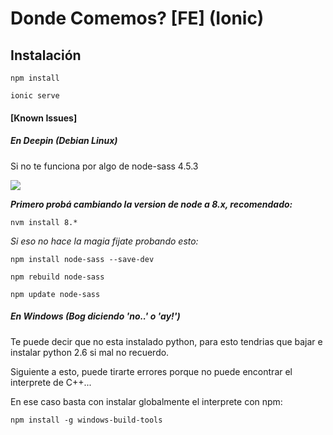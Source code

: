 # Donde Comemos? [FE] (Ionic)

## Instalación

```
npm install

ionic serve
```

#### [Known Issues]

##### En Deepin (Debian Linux)

Si no te funciona por algo de node-sass 4.5.3

![](https://i.imgur.com/C0vOvgD.png)

***Primero probá cambiando la version de node a 8.x, recomendado:***

```
nvm install 8.*
```

*Si eso no hace la magia fijate probando esto:*

```
npm install node-sass --save-dev

npm rebuild node-sass

npm update node-sass
```

##### En Windows (Bog diciendo 'no..' o 'ay!')

Te puede decir que no esta instalado python, para esto tendrias que bajar e instalar python 2.6 si mal no recuerdo.

Siguiente a esto, puede tirarte errores porque no puede encontrar el interprete de C++...

En ese caso basta con instalar globalmente el interprete con npm:

```
npm install -g windows-build-tools
```

